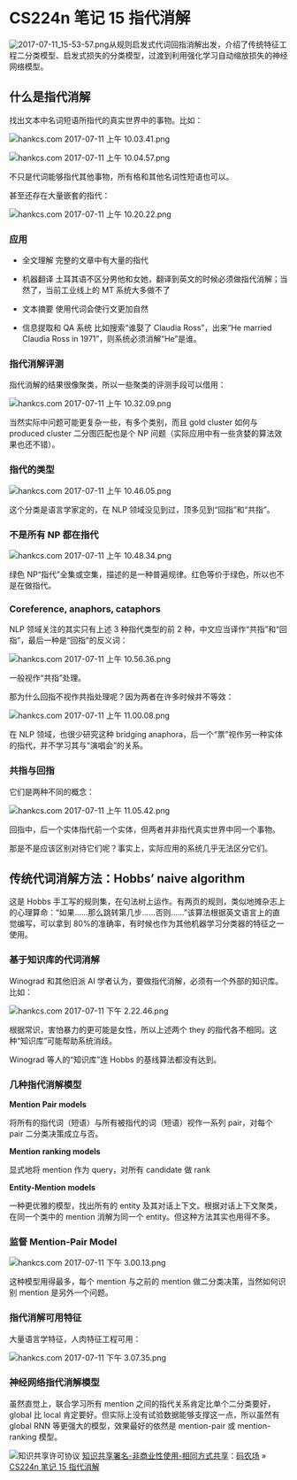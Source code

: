 # CS224n 笔记 15 指代消解

![2017-07-11_15-53-57.png](img/8e4610991ffb6d5dbfaf1f55e23a4d1f.jpg "2017-07-11_15-53-57.png")从规则启发式代词回指消解出发，介绍了传统特征工程二分类模型、启发式损失的分类模型，过渡到利用强化学习自动缩放损失的神经网络模型。

## 什么是指代消解 

找出文本中名词短语所指代的真实世界中的事物。比如：

![hankcs.com 2017-07-11 上午 10.03.41.png](img/053ea668828ffcdd7c88c447e1a15ea4.jpg "hankcs.com 2017-07-11 上午 10.03.41.png")

![hankcs.com 2017-07-11 上午 10.04.57.png](img/e26eadeacd37ec656b06c749259f49d4.jpg "hankcs.com 2017-07-11 上午 10.04.57.png")

不只是代词能够指代其他事物，所有格和其他名词性短语也可以。

甚至还存在大量嵌套的指代：

![hankcs.com 2017-07-11 上午 10.20.22.png](img/58e6c84ccfde40cdc17f44f8f18653a5.jpg "hankcs.com 2017-07-11 上午 10.20.22.png")

### 应用

*   全文理解
    完整的文章中有大量的指代

*   机器翻译
    土耳其语不区分男他和女她，翻译到英文的时候必须做指代消解；当然了，当前工业线上的 MT 系统大多做不了

*   文本摘要
    使用代词会使行文更加自然

*   信息提取和 QA 系统
    比如搜索“谁娶了 Claudia Ross”，出来“He married Claudia Ross in 1971”，则系统必须消解“He”是谁。

### 指代消解评测

指代消解的结果很像聚类，所以一些聚类的评测手段可以借用：

![hankcs.com 2017-07-11 上午 10.32.09.png](img/ac6ffb7b8708e51e84e35f95275fa0b6.jpg "hankcs.com 2017-07-11 上午 10.32.09.png")

当然实际中问题可能更复杂一些，有多个类别，而且 gold cluster 如何与 produced cluster 二分图匹配也是个 NP 问题（实际应用中有一些贪婪的算法效果也还不错）。

### 指代的类型

![hankcs.com 2017-07-11 上午 10.46.05.png](img/bcee84821019f2d075e141eccf44bdc5.jpg "hankcs.com 2017-07-11 上午 10.46.05.png")

这个分类是语言学家定的，在 NLP 领域没见到过，顶多见到“回指”和“共指”。

### 不是所有 NP 都在指代

![hankcs.com 2017-07-11 上午 10.48.34.png](img/7a39273dd3b9916679b33afa8293b93d.jpg "hankcs.com 2017-07-11 上午 10.48.34.png")

绿色 NP“指代”全集或空集，描述的是一种普遍规律。红色等价于绿色，所以也不是在做指代。

### Coreference, anaphors, cataphors

NLP 领域关注的其实只有上述 3 种指代类型的前 2 种，中文应当译作“共指”和“回指”，最后一种是“回指”的反义词：

![hankcs.com 2017-07-11 上午 10.56.36.png](img/f22fa3957d153670767169f704d1ebf3.jpg "hankcs.com 2017-07-11 上午 10.56.36.png")

一般视作“共指”处理。

那为什么回指不视作共指处理呢？因为两者在许多时候并不等效：

![hankcs.com 2017-07-11 上午 11.00.08.png](img/620ef9141bc854309126a7c39d7505ce.jpg "hankcs.com 2017-07-11 上午 11.00.08.png")

在 NLP 领域，也很少研究这种 bridging anaphora，后一个“票”视作另一种实体的指代，并不学习其与“演唱会”的关系。

### 共指与回指

它们是两种不同的概念：

![hankcs.com 2017-07-11 上午 11.05.42.png](img/063f9b21760cc7d19f432007a0aa24fb.jpg "hankcs.com 2017-07-11 上午 11.05.42.png")

回指中，后一个实体指代前一个实体，但两者并非指代真实世界中同一个事物。

那是不是应该区别对待它们呢？事实上，实际应用的系统几乎无法区分它们。

## 传统代词消解方法：Hobbs’ naive algorithm

这是 Hobbs 手工写的规则集，在句法树上运作。有两页的规则，类似地摊杂志上的心理算命：“如果……那么跳转第几步……否则……”该算法根据英文语言上的直觉编写，可以拿到 80%的准确率，有时候也作为其他机器学习分类器的特征之一使用。

### 基于知识库的代词消解

Winograd 和其他旧派 AI 学者认为，要做指代消解，必须有一个外部的知识库。比如：

![hankcs.com 2017-07-11 下午 2.22.46.png](img/a6bb9e609c992bb726d0a1763bb8afe0.jpg "hankcs.com 2017-07-11 下午 2.22.46.png")

根据常识，害怕暴力的更可能是女性，所以上述两个 they 的指代各不相同。这种“知识库”可能帮助系统消歧。

Winograd 等人的“知识库”连 Hobbs 的基线算法都没有达到。

### 几种指代消解模型

**Mention Pair models**

将所有的指代词（短语）与所有被指代的词（短语）视作一系列 pair，对每个 pair 二分类决策成立与否。

**Mention ranking models**

显式地将 mention 作为 query，对所有 candidate 做 rank

**Entity-Mention models**

一种更优雅的模型，找出所有的 entity 及其对话上下文。根据对话上下文聚类，在同一个类中的 mention 消解为同一个 entity。但这种方法其实也用得不多。

### 监督 Mention-Pair Model

![hankcs.com 2017-07-11 下午 3.00.13.png](img/f66c226a6708f1aa29951e1898bf285d.jpg "hankcs.com 2017-07-11 下午 3.00.13.png")

这种模型用得最多，每个 mention 与之前的 mention 做二分类决策，当然如何识别 mention 是另外一个问题。

### 指代消解可用特征

大量语言学特征，人肉特征工程可用：

![hankcs.com 2017-07-11 下午 3.07.35.png](img/12f22174bb8f3e5233aaa034cceb4aa7.jpg "hankcs.com 2017-07-11 下午 3.07.35.png")

### 神经网络指代消解模型

虽然直觉上，联合学习所有 mention 之间的指代关系肯定比单个二分类要好，global 比 local 肯定要好。但实际上没有试验数据能够支撑这一点，所以虽然有 global RNN 等更强大的模型，效果最好的依然是 mention-pair 或 mention-ranking 模型。

![知识共享许可协议](http://www.hankcs.com/license/) [知识共享署名-非商业性使用-相同方式共享](http://www.hankcs.com/license/)：[码农场](http://www.hankcs.com) » [CS224n 笔记 15 指代消解](http://www.hankcs.com/nlp/cs224n-coreference-resolution.html)